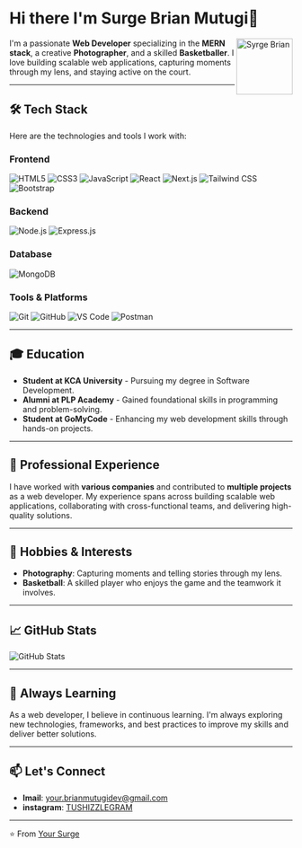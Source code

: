 # Hi there I'm Surge Brian Mutugi👋

<img src="https://avatars.githubusercontent.com/u/160673325?v=4" alt="Syrge Brian" width="100" height="100" align="right" />

I'm a passionate **Web Developer** specializing in the **MERN stack**, a creative **Photographer**, and a skilled **Basketballer**. I love building scalable web applications, capturing moments through my lens, and staying active on the court.

---

## 🛠️ Tech Stack

Here are the technologies and tools I work with:

### **Frontend**
![HTML5](https://img.shields.io/badge/HTML5-E34F26?style=for-the-badge&logo=html5&logoColor=white)
![CSS3](https://img.shields.io/badge/CSS3-1572B6?style=for-the-badge&logo=css3&logoColor=white)
![JavaScript](https://img.shields.io/badge/JavaScript-F7DF1E?style=for-the-badge&logo=javascript&logoColor=black)
![React](https://img.shields.io/badge/React-20232A?style=for-the-badge&logo=react&logoColor=61DAFB)
![Next.js](https://img.shields.io/badge/Next.js-000000?style=for-the-badge&logo=next.js&logoColor=white)
![Tailwind CSS](https://img.shields.io/badge/Tailwind_CSS-38B2AC?style=for-the-badge&logo=tailwind-css&logoColor=white)
![Bootstrap](https://img.shields.io/badge/Bootstrap-563D7C?style=for-the-badge&logo=bootstrap&logoColor=white)

### **Backend**
![Node.js](https://img.shields.io/badge/Node.js-339933?style=for-the-badge&logo=node.js&logoColor=white)
![Express.js](https://img.shields.io/badge/Express.js-000000?style=for-the-badge&logo=express&logoColor=white)

### **Database**
![MongoDB](https://img.shields.io/badge/MongoDB-47A248?style=for-the-badge&logo=mongodb&logoColor=white)

### **Tools & Platforms**
![Git](https://img.shields.io/badge/Git-F05032?style=for-the-badge&logo=git&logoColor=white)
![GitHub](https://img.shields.io/badge/GitHub-181717?style=for-the-badge&logo=github&logoColor=white)
![VS Code](https://img.shields.io/badge/VS_Code-007ACC?style=for-the-badge&logo=visual-studio-code&logoColor=white)
![Postman](https://img.shields.io/badge/Postman-FF6C37?style=for-the-badge&logo=postman&logoColor=white)

---

## 🎓 Education

- **Student at KCA University** - Pursuing my degree in Software Development.
- **Alumni at PLP Academy** - Gained foundational skills in programming and problem-solving.
- **Student at GoMyCode** - Enhancing my web development skills through hands-on projects.

---

## 💼 Professional Experience

I have worked with **various companies** and contributed to **multiple projects** as a web developer. My experience spans across building scalable web applications, collaborating with cross-functional teams, and delivering high-quality solutions.

---

## 🏀 Hobbies & Interests

- **Photography**: Capturing moments and telling stories through my lens.
- **Basketball**: A skilled player who enjoys the game and the teamwork it involves.

---

## 📈 GitHub Stats

![GitHub Stats](https://github-readme-stats.vercel.app/api?username=daslime&show_icons=true&theme=radical)

---

## 🌱 Always Learning

As a web developer, I believe in continuous learning. I'm always exploring new technologies, frameworks, and best practices to improve my skills and deliver better solutions.

---

## 📫 Let's Connect

- **Imail**: [your.brianmutugidev@gmail.com](mailto:your.email@brianmutugidev.com)
- **instagram**: [TUSHIZZLEGRAM](https://instagram.com/tushizzlegram)


---

⭐️ From [Your Surge](https://github.com/daslime)
